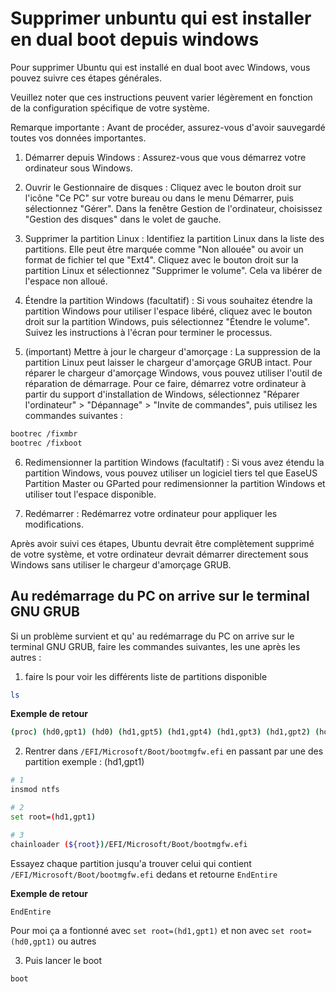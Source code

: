 # Supprimer unbuntu qui est installer en dual boot depuis windows

Pour supprimer Ubuntu qui est installé en dual boot avec Windows, vous pouvez suivre ces étapes générales. 

Veuillez noter que ces instructions peuvent varier légèrement en fonction de la configuration spécifique de votre système.

Remarque importante : Avant de procéder, assurez-vous d'avoir sauvegardé toutes vos données importantes.

1. Démarrer depuis Windows : Assurez-vous que vous démarrez votre ordinateur sous Windows.

2. Ouvrir le Gestionnaire de disques : Cliquez avec le bouton droit sur l'icône "Ce PC" sur votre bureau ou dans le menu Démarrer, puis sélectionnez "Gérer". Dans la fenêtre Gestion de l'ordinateur, choisissez "Gestion des disques" dans le volet de gauche.

3. Supprimer la partition Linux : Identifiez la partition Linux dans la liste des partitions. Elle peut être marquée comme "Non allouée" ou avoir un format de fichier tel que "Ext4". Cliquez avec le bouton droit sur la partition Linux et sélectionnez "Supprimer le volume". Cela va libérer de l'espace non alloué.

4. Étendre la partition Windows (facultatif) : Si vous souhaitez étendre la partition Windows pour utiliser l'espace libéré, cliquez avec le bouton droit sur la partition Windows, puis sélectionnez "Étendre le volume". Suivez les instructions à l'écran pour terminer le processus.

5. (important) Mettre à jour le chargeur d'amorçage : La suppression de la partition Linux peut laisser le chargeur d'amorçage GRUB intact. Pour réparer le chargeur d'amorçage Windows, vous pouvez utiliser l'outil de réparation de démarrage. Pour ce faire, démarrez votre ordinateur à partir du support d'installation de Windows, sélectionnez "Réparer l'ordinateur" > "Dépannage" > "Invite de commandes", puis utilisez les commandes suivantes :

```bash
bootrec /fixmbr
bootrec /fixboot
```

6. Redimensionner la partition Windows (facultatif) : Si vous avez étendu la partition Windows, vous pouvez utiliser un logiciel tiers tel que EaseUS Partition Master ou GParted pour redimensionner la partition Windows et utiliser tout l'espace disponible.

7. Redémarrer : Redémarrez votre ordinateur pour appliquer les modifications.

Après avoir suivi ces étapes, Ubuntu devrait être complètement supprimé de votre système, et votre ordinateur devrait démarrer directement sous Windows sans utiliser le chargeur d'amorçage GRUB.

## Au redémarrage du PC on arrive sur le terminal GNU GRUB

Si un problème survient et qu' au redémarrage du PC on arrive sur le terminal GNU GRUB, faire les commandes suivantes, les une après les autres :

1. faire ls pour voir les différents liste de partitions disponible
```bash
ls
```

**Exemple de retour**
```bash
(proc) (hd0,gpt1) (hd0) (hd1,gpt5) (hd1,gpt4) (hd1,gpt3) (hd1,gpt2) (hd1,gpt1)
```

2. Rentrer dans `/EFI/Microsoft/Boot/bootmgfw.efi` en passant par une des partition exemple : (hd1,gpt1)

```bash
# 1
insmod ntfs

# 2
set root=(hd1,gpt1)

# 3
chainloader (${root})/EFI/Microsoft/Boot/bootmgfw.efi
```

Essayez chaque partition jusqu'a trouver celui qui contient `/EFI/Microsoft/Boot/bootmgfw.efi` dedans et retourne `EndEntire` 

**Exemple de retour**
```bash
EndEntire
```

Pour moi ça a fontionné avec `set root=(hd1,gpt1)` et non avec `set root=(hd0,gpt1)` ou autres

3. Puis lancer le boot 

```bash
boot
```